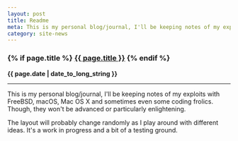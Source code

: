 ```yaml
---
layout: post
title: Readme
meta: This is my personal blog/journal, I'll be keeping notes of my exploits with FreeBSD, macOS, Mac OS X and sometimes even some coding frolics. Though, they won't be advanced or particularly enlightening. The layout will probably change randomly as I play around with different ideas. It's a work in progress and a bit of a testing ground.
category: site-news
---
```

<h3 class="page.title">
  {% if page.title %}
    <a href="{{ site.baseurl }}{{ page.url }}">{{ page.title }}</a>
  {% endif %}
</h3>

**{{ page.date | date_to_long_string }}**

___
This is my personal blog/journal, I'll be keeping notes of my exploits with FreeBSD, macOS, Mac OS X and sometimes even some coding frolics. Though, they won't be advanced or particularly enlightening.

The layout will probably change randomly as I play around with different ideas. It's a work in progress and a bit of a testing ground.
